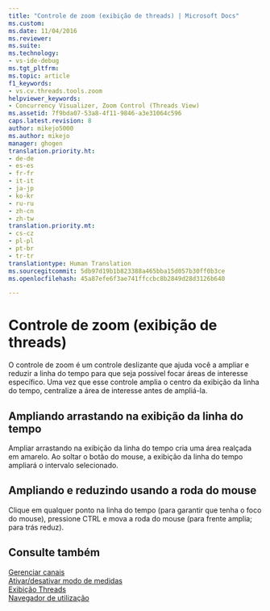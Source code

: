 ```yaml
---
title: "Controle de zoom (exibição de threads) | Microsoft Docs"
ms.custom: 
ms.date: 11/04/2016
ms.reviewer: 
ms.suite: 
ms.technology:
- vs-ide-debug
ms.tgt_pltfrm: 
ms.topic: article
f1_keywords:
- vs.cv.threads.tools.zoom
helpviewer_keywords:
- Concurrency Visualizer, Zoom Control (Threads View)
ms.assetid: 7f9bda07-53a8-4f11-9846-a3e31064c596
caps.latest.revision: 8
author: mikejo5000
ms.author: mikejo
manager: ghogen
translation.priority.ht:
- de-de
- es-es
- fr-fr
- it-it
- ja-jp
- ko-kr
- ru-ru
- zh-cn
- zh-tw
translation.priority.mt:
- cs-cz
- pl-pl
- pt-br
- tr-tr
translationtype: Human Translation
ms.sourcegitcommit: 5db97d19b1b823388a465bba15d057b30ff0b3ce
ms.openlocfilehash: 45a87efe6f3ae741ffccbc8b2849d28d3126b640

---
```

# <a name="zoom-control-threads-view"></a>Controle de zoom (exibição de threads)
O controle de zoom é um controle deslizante que ajuda você a ampliar e reduzir a linha do tempo para que seja possível focar áreas de interesse específico. Uma vez que esse controle amplia o centro da exibição da linha do tempo, centralize a área de interesse antes de ampliá-la.  
  
## <a name="zooming-in-by-dragging-in-the-timeline-view"></a>Ampliando arrastando na exibição da linha do tempo  
 Ampliar arrastando na exibição da linha do tempo cria uma área realçada em amarelo. Ao soltar o botão do mouse, a exibição da linha do tempo ampliará o intervalo selecionado.  
  
## <a name="zooming-in-and-out-by-using-the-mouse-wheel"></a>Ampliando e reduzindo usando a roda do mouse  
 Clique em qualquer ponto na linha do tempo (para garantir que tenha o foco do mouse), pressione CTRL e mova a roda do mouse (para frente amplia; para trás reduz).  
  
## <a name="see-also"></a>Consulte também  
 [Gerenciar canais](../profiling/manage-channels.md)   
 [Ativar/desativar modo de medidas](../profiling/measure-mode-on-off.md)   
 [Exibição Threads](../profiling/threads-view-parallel-performance.md)   
 [Navegador de utilização](../profiling/utilization-navigator.md)


<!--HONumber=Feb17_HO4-->


